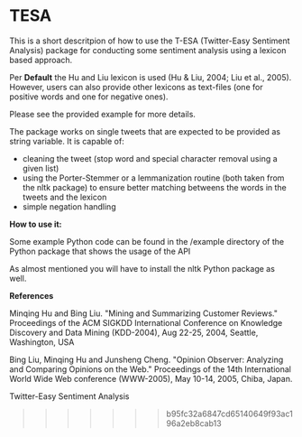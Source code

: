 # TESA

This is a short descritpion of how to use the T-ESA (Twitter-Easy Sentiment Analysis)
package for conducting some sentiment analysis using a lexicon based approach.

Per **Default** the Hu and Liu lexicon is used (Hu & Liu, 2004; Liu et al., 2005).
However, users can also provide other lexicons as text-files (one for positive words
and one for negative ones).

Please see the provided example for more details.

The package works on single tweets that are expected to be provided as string variable.
It is capable of:

- cleaning the tweet (stop word and special character removal using a given list)
- using the Porter-Stemmer or a lemmanization routine (both taken from the nltk
package) to ensure better matching betweens the words in the tweets and the lexicon
- simple negation handling

**How to use it:**

Some example Python code can be found in the /example directory of the Python package
that shows the usage of the API

As almost mentioned you will have to install the nltk Python package as well.

**References**

Minqing Hu and Bing Liu. "Mining and Summarizing Customer Reviews." 
       Proceedings of the ACM SIGKDD International Conference on Knowledge 
       Discovery and Data Mining (KDD-2004), Aug 22-25, 2004, Seattle, 
       Washington, USA

 Bing Liu, Minqing Hu and Junsheng Cheng. "Opinion Observer: Analyzing 
       and Comparing Opinions on the Web." Proceedings of the 14th 
       International World Wide Web conference (WWW-2005), May 10-14, 
       2005, Chiba, Japan.

Twitter-Easy Sentiment Analysis
>>>>>>> b95fc32a6847cd65140649f93ac196a2eb8cab13
